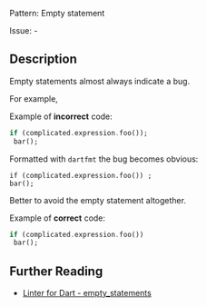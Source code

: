 Pattern: Empty statement

Issue: -

## Description

Empty statements almost always indicate a bug.

For example,

Example of **incorrect** code:
```dart
if (complicated.expression.foo());
 bar();
```

Formatted with `dartfmt` the bug becomes obvious:

```
if (complicated.expression.foo()) ;
bar();

```

Better to avoid the empty statement altogether.

Example of **correct** code:
```dart
if (complicated.expression.foo())
 bar();
```

## Further Reading

* [Linter for Dart - empty_statements](https://dart-lang.github.io/linter/lints/empty_statements.html)